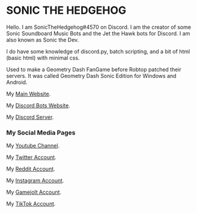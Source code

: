 # SONIC THE HEDGEHOG

Hello. I am SonicTheHedgehog#4570 on Discord. I am the creator of some Sonic Soundboard Music Bots and the Jet the Hawk bots for Discord. I am also known as Sonic the Dev.

I do have some knowledge of discord.py, batch scripting, and a  bit of html (basic html) with minimal css.

Used to make a Geometry Dash FanGame before Robtop patched their servers. It was called Geometry Dash Sonic Edition for Windows and Android.

My [Main Website](https://sonicthedev.glitch.me).

My [Discord Bots Website](https://sonicdiscordbot.weebly.com/).

My [Discord Server](https://discord.gg/j9Tt7h2UkG).

### My Social Media Pages

My [Youtube Channel](https://www.youtube.com/channel/UCp6JU855jCI6yOU-hfmZ5ew).

My [Twitter Account](https://twitter.com/SonicX_Hedgehog).

My [Reddit Account](https://www.reddit.com/user/SonicTh-eHedgehog).

My [Instagram Account](https://www.instagram.com/SonicTheHedgehogDev).

My [Gamejolt Account](https://gamejolt.com/@Sonicthe-Hedgehog).

My [TikTok Account](https://www.tiktok.com/@sonicthedev).
